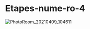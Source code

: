 # Etapes-nume-ro-4

![PhotoRoom_20210409_104611](https://user-images.githubusercontent.com/82149306/114321333-abe07100-9b1a-11eb-8fe7-82d9e4b11ac0.png)
